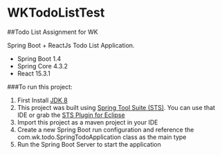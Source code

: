 # WKTodoListTest

##Todo List Assignment for WK

Spring Boot + ReactJs Todo List Application.

- Spring Boot 1.4
- Spring Core 4.3.2
- React 15.3.1

###To run this project:
1. First Install [JDK 8](http://www.oracle.com/technetwork/java/javase/downloads/jdk8-downloads-2133151.html)
2. This project was built using [Spring Tool Suite (STS)](https://spring.io/tools/sts/all).  You can use that IDE or grab the [STS Plugin for Eclipse](https://marketplace.eclipse.org/content/spring-tool-suite-sts-eclipse)
3. Import this project as a maven project in your IDE
4. Create a new Spring Boot run configuration and reference the com.wk.todo.SpringTodoApplication class as the main type
5. Run the Spring Boot Server to start the application
